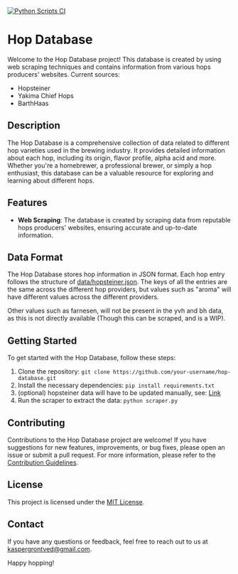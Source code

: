 [![Python Scripts CI](https://github.com/kasperg3/HopDatabase/actions/workflows/ci.yaml/badge.svg)](https://github.com/kasperg3/HopDatabase/actions/workflows/ci.yaml)

# Hop Database
Welcome to the Hop Database project! This database is created by using web scraping techniques and contains information from various hops producers' websites.
Current sources:

* Hopsteiner
* Yakima Chief Hops
* BarthHaas

## Description

The Hop Database is a comprehensive collection of data related to different hop varieties used in the brewing industry. It provides detailed information about each hop, including its origin, flavor profile, alpha acid and more. Whether you're a homebrewer, a professional brewer, or simply a hop enthusiast, this database can be a valuable resource for exploring and learning about different hops.

## Features

* **Web Scraping**: The database is created by scraping data from reputable hops producers' websites, ensuring accurate and up-to-date information.

## Data Format

The Hop Database stores hop information in JSON format. Each hop entry follows the structure of [data/hopsteiner.json](data/hopsteiner.json).
The keys of all the entries are the same across the different hop providers, but values such as "aroma" will have different values across the different providers.

Other values such as farnesen, will not be present in the yvh and bh data, as this is not directly available (Though this can be scraped, and is a WIP).

## Getting Started

To get started with the Hop Database, follow these steps:

1. Clone the repository: `git clone https://github.com/your-username/hop-database.git`
2. Install the necessary dependencies: `pip install requirements.txt`
3. (optional) hopsteiner data will have to be updated manually, see: [Link](hopsteiner/README.md)
4. Run the scraper to extract the data: `python scraper.py`

## Contributing

Contributions to the Hop Database project are welcome! If you have suggestions for new features, improvements, or bug fixes, please open an issue or submit a pull request. For more information, please refer to the [Contribution Guidelines](CONTRIBUTING.md).

## License

This project is licensed under the [MIT License](LICENSE).

## Contact

If you have any questions or feedback, feel free to reach out to us at <kaspergrontved@gmail.com>.

Happy hopping!
